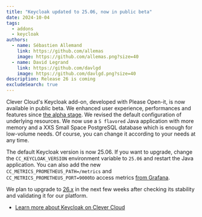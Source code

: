 ```yaml
---
title: "Keycloak updated to 25.06, now in public beta"
date: 2024-10-04
tags:
  - addons
  - keycloak
authors:
  - name: Sébastien Allemand
    link: https://github.com/allemas
    image: https://github.com/allemas.png?size=40
  - name: David Legrand
    link: https://github.com/davlgd
    image: https://github.com/davlgd.png?size=40
description: Release 26 is coming
excludeSearch: true
---
```


Clever Cloud's Keycloak add-on, developed with Please Open-it, is now available in public beta. We enhanced user experience, performances and features since [the alpha stage](/changelog/2024-07-17-keycloak-public-release/). We revised the default configuration of underlying resources. We now use a `S flavored` Java application with more memory and a XXS Small Space PostgreSQL database which is enough for low-volume needs. Of course, you can change it according to your needs at any time.

The default Keycloak version is now 25.06. If you want to upgrade, change the `CC_KEYCLOAK_VERSION` environment variable to `25.06` and restart the Java application. You can also add the new `CC_METRICS_PROMETHEUS_PATH=/metrics` and `CC_METRICS_PROMETHEUS_PORT=9000`to access metrics [from Grafana](/doc/metrics/#publish-your-own-metrics).

We plan to upgrade to [26.x](https://github.com/keycloak/keycloak/releases/tag/26.0.0) in the next few weeks after checking its stability and validating it for our platform.

- [Learn more about Keycloak on Clever Cloud](/doc/addons/keycloak/)